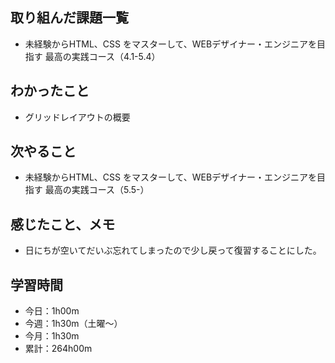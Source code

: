  ## 取り組んだ課題一覧
- 未経験からHTML、CSS をマスターして、WEBデザイナー・エンジニアを目指す 最高の実践コース（4.1-5.4）
## わかったこと
- グリッドレイアウトの概要
## 次やること
- 未経験からHTML、CSS をマスターして、WEBデザイナー・エンジニアを目指す 最高の実践コース（5.5-）
## 感じたこと、メモ
 - 日にちが空いてだいぶ忘れてしまったので少し戻って復習することにした。
## 学習時間
- 今日：1h00m
- 今週：1h30m（土曜〜）
- 今月：1h30m
- 累計：264h00m